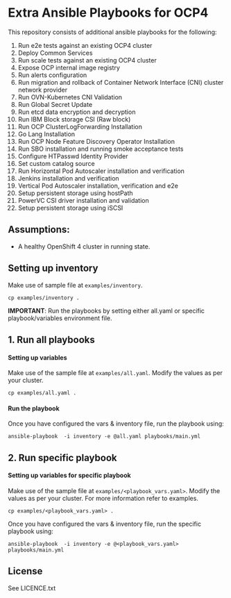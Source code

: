 # Extra Ansible Playbooks for OCP4

This repository consists of additional ansible playbooks for the following:

1. Run e2e tests against an existing OCP4 cluster
2. Deploy Common Services
3. Run scale tests against an existing OCP4 cluster
4. Expose OCP internal image registry
5. Run alerts configuration
6. Run migration and rollback of Container Network Interface (CNI) cluster network provider
7. Run OVN-Kubernetes CNI Validation 
8. Run Global Secret Update
9. Run etcd data encryption and decryption
10. Run IBM Block storage CSI (Raw block)
11. Run OCP ClusterLogForwarding Installation
12. Go Lang Installation
13. Run OCP Node Feature Discovery Operator Installation
14. Run SBO installation and running smoke acceptance tests
15. Configure HTPasswd Identity Provider
16. Set custom catalog source
17. Run Horizontal Pod Autoscaler installation and verification
18. Jenkins installation and verification
19. Vertical Pod Autoscaler installation, verification and e2e
20. Setup persistent storage using hostPath
21. PowerVC CSI driver installation and validation
22. Setup persistent storage using iSCSI

## Assumptions:

 - A healthy OpenShift 4 cluster in running state.

## Setting up inventory

Make use of sample file at `examples/inventory`.

```
cp examples/inventory .
```

**IMPORTANT**: Run the playbooks by setting either all.yaml or specific playbook/variables environment file.

## 1. Run all playbooks

#### Setting up variables

Make use of the sample file at `examples/all.yaml`. Modify the values as per your cluster.

```
cp examples/all.yaml .
```

#### Run the playbook

Once you have configured the vars & inventory file, run the playbook using:

```
ansible-playbook  -i inventory -e @all.yaml playbooks/main.yml
```

## 2. Run specific playbook

#### Setting up variables for specific playbook

Make use of the sample file at `examples/<playbook_vars.yaml>`. Modify the values as per your cluster. For more information refer to examples.

```
cp examples/<playbook_vars.yaml> .
```

Once you have configured the vars & inventory file, run the specific playbook using:

```
ansible-playbook  -i inventory -e @<playbook_vars.yaml> playbooks/main.yml
```

License
-------

See LICENCE.txt


